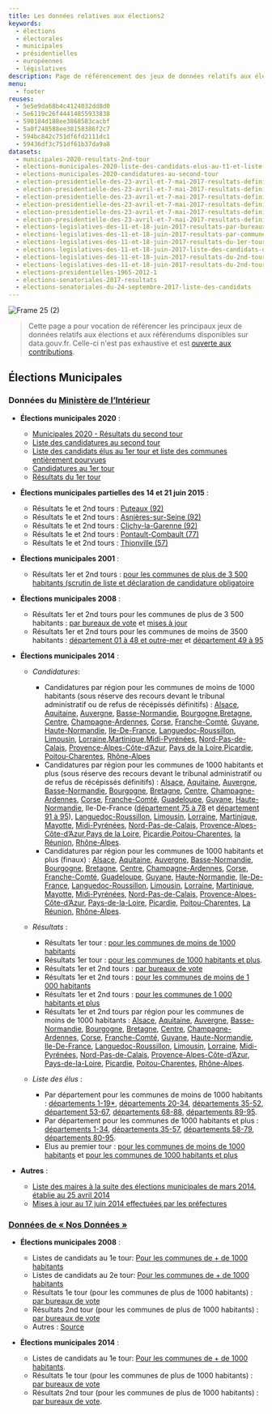 ```yaml
---
title: Les données relatives aux élections2
keywords:
  - élections
  - électorales
  - municipales
  - présidentielles
  - européennes
  - législatives
description: Page de référencement des jeux de données relatifs aux élections sur data.gouv.fr
menu:
  - footer
reuses:
  - 5e5e9da68b4c4124032dd8d0
  - 5e6119c26f44414855933838
  - 590184d188ee3868583cacbf
  - 5a0f248588ee38158386f2c7
  - 594bc842c751df6fd2111dc1
  - 59436df3c751df61b37da9a8
datasets:
  - municipales-2020-resultats-2nd-tour
  - elections-municipales-2020-liste-des-candidats-elus-au-t1-et-liste-des-communes-entierement-pourvues
  - elections-municipales-2020-candidatures-au-second-tour
  - election-presidentielle-des-23-avril-et-7-mai-2017-resultats-definitifs-du-2nd-tour
  - election-presidentielle-des-23-avril-et-7-mai-2017-resultats-definitifs-du-2nd-tour-par-communes
  - election-presidentielle-des-23-avril-et-7-mai-2017-resultats-definitifs-du-2nd-tour-par-bureaux-de-vote
  - election-presidentielle-des-23-avril-et-7-mai-2017-resultats-definitifs-du-1er-tour-1
  - election-presidentielle-des-23-avril-et-7-mai-2017-resultats-definitifs-du-1er-tour-par-communes
  - election-presidentielle-des-23-avril-et-7-mai-2017-resultats-definitifs-du-1er-tour-par-bureaux-de-vote
  - elections-legislatives-des-11-et-18-juin-2017-resultats-par-bureaux-de-vote-du-1er-tour
  - elections-legislatives-des-11-et-18-juin-2017-resultats-par-communes-du-1er-tour
  - elections-legislatives-des-11-et-18-juin-2017-resultats-du-1er-tour
  - elections-legislatives-des-11-et-18-juin-2017-liste-des-candidats-du-1er-tour
  - elections-legislatives-des-11-et-18-juin-2017-resultats-du-2nd-tour-par-communes
  - elections-legislatives-des-11-et-18-juin-2017-resultats-du-2nd-tour
  - elections-presidentielles-1965-2012-1
  - elections-senatoriales-2017-resultats
  - elections-senatoriales-du-24-septembre-2017-liste-des-candidats
---
```


![Frame 25 (2)](https://user-images.githubusercontent.com/60264344/156803532-8d6efbbb-0d1a-4345-a4ca-adcbf6ea56cf.png)


> Cette page a pour vocation de référencer les principaux jeux de données relatifs aux élections et aux référendums disponibles sur data.gouv.fr. Celle-ci n'est pas exhaustive et est [ouverte aux contributions](https://github.com/etalab/datagouvfr-pages/edit/master/pages/donnees-des-elections.md). 

## Élections Municipales

### Données du [Ministère de l’Intérieur](https://www.data.gouv.fr/fr/organizations/ministere-de-l-interieur/)

- **Élections municipales 2020** :
  -  [Municipales 2020  - Résultats du second tour](https://www.data.gouv.fr/fr/datasets/municipales-2020-resultats-2nd-tour/)
  -  [Liste des candidatures au second tour](https://www.data.gouv.fr/fr/datasets/elections-municipales-2020-candidatures-au-second-tour/)
  -  [Liste des candidats élus au 1er tour et liste des communes entièrement pourvues](https://www.data.gouv.fr/fr/datasets/election-municipales-2020-liste-des-candidats-elus-au-t1-et-liste-des-communes-entierement-pourvues/)
  -  [Candidatures au 1er tour](https://www.data.gouv.fr/fr/datasets/elections-municipales-2020-candidatures-au-1er-tour/)
  -  [Résultats du 1er tour](https://www.data.gouv.fr/fr/datasets/elections-municipales-2020-resultats/)


-   **Élections municipales partielles des 14 et 21 juin 2015** :
    -   Résultats 1e et 2nd tours : [Puteaux (92)](https://www.data.gouv.fr/s/resources/resultats-des-elections-municipales-partielles-dans-les-communes-de-plus-de-30-000-habitants-14-et-21-juin-2015-1/20150622-154648/Municipales_partielles_14_21_juin_2015.xlsx)
    -   Résultats 1e et 2nd tours : [Asnières-sur-Seine (92)](https://www.data.gouv.fr/s/resources/resultats-des-elections-municipales-partielles-dans-les-communes-de-plus-de-30-000-habitants-14-et-21-juin-2015-1/20150622-154648/Municipales_partielles_14_21_juin_2015.xlsx)
    -   Résultats 1e et 2nd tours : [Clichy-la-Garenne (92)](https://www.data.gouv.fr/s/resources/resultats-des-elections-municipales-partielles-dans-les-communes-de-plus-de-30-000-habitants-14-et-21-juin-2015-1/20150622-154648/Municipales_partielles_14_21_juin_2015.xlsx)
    -   Résultats 1e et 2nd tours : [Pontault-Combault (77)](https://www.data.gouv.fr/s/resources/resultats-des-elections-municipales-partielles-dans-les-communes-de-plus-de-30-000-habitants-14-et-21-juin-2015-1/20150622-154648/Municipales_partielles_14_21_juin_2015.xlsx)
    -   Résultats 1e et 2nd tours : [Thionville (57)](https://www.data.gouv.fr/s/resources/resultats-des-elections-municipales-partielles-dans-les-communes-de-plus-de-30-000-habitants-14-et-21-juin-2015-1/20150622-154648/Municipales_partielles_14_21_juin_2015.xlsx)



-   **Élections municipales 2001** :
    -   Résultats 1er et 2nd tours : [pour les communes de plus de 3 500 habitants (scrutin de liste et déclaration de candidature obligatoire](http://static.data.gouv.fr/a8/7ed1963602a96808a3795400346086fb22e940ee1f1b87d0e8cd189fe6d12b.xls)



-   **Élections municipales 2008** :
    -   Résultats 1er et 2nd tours pour les communes de plus de 3 500 habitants : [par bureaux de vote](https://www.data.gouv.fr/s/resources/elections-municipales-2008-communes-de-plus-de-3-500-habitants-resultats-par-bureaux-de-vote-1/20150925-122851/MN08_BVot_T1T2.txt) et [mises à jour](http://static.data.gouv.fr/18/22c3d2b3c8e3abb0fb447515ce23ad4858ad8b3522749d9924acc218f7b7a9.xls)
    -   Résultats 1er et 2nd tours pour les communes de moins de 3500 habitants : [département 01 à 48 et outre-mer](http://static.data.gouv.fr/0b/6af04d2d1b52a4735fc0b0171d5d94e7dfe0deeacab0e8075e33fa4a75245d.xls) et [département 49 à 95](http://static.data.gouv.fr/0c/3db24502775bd8c6c3a4d1670b5a43353d848efe0857af1b07ee7d069b54e8.xls)



-   **Élections municipales 2014** :
    -   _Candidatures_:
        -   Candidatures par région pour les communes de moins de 1000 habitants (sous réserve des recours devant le tribunal administratif ou de refus de récépissés définitifs) : [Alsace](https://www.data.gouv.fr/storage/f/2014-03-11T14-43-15/alsace-candidats-moins-1-000-h.xls), [Aquitaine](https://www.data.gouv.fr/storage/f/2014-03-11T14-45-08/aquitaine-candidats-moins-1-000-h.xls), [Auvergne](https://www.data.gouv.fr/storage/f/2014-03-11T14-47-29/auvergne-candidats-moins-1-000-h.xls), [Basse-Normandie](https://www.data.gouv.fr/storage/f/2014-03-11T14-49-23/basse-normandie-candidats-moins-1-000-h.xls), [Bourgogne](https://www.data.gouv.fr/storage/f/2014-03-11T14-48-15/bourgogne-candidats-moins-1-000-h.xls),[Bretagne](https://www.data.gouv.fr/storage/f/2014-03-11T14-49-59/bretagne-candidats-moins-1-000-h.xls), [Centre](https://www.data.gouv.fr/storage/f/2014-03-11T14-50-42/centre-candidats-moins-1-000-h.xls), [Champagne-Ardennes](https://www.data.gouv.fr/storage/f/2014-03-11T14-52-27/champagne-ardenne-candidats-moins-1-000-h.xls), [Corse](https://www.data.gouv.fr/storage/f/2014-03-11T14-54-18/corse.xls), [Franche-Comté](https://www.data.gouv.fr/storage/f/2014-03-11T14-55-05/franche-comte-candidats-moins-1-000-h.xls), [Guyane](https://www.data.gouv.fr/storage/f/2014-03-11T14-55-56/guyane-candidats-moins-1-000-h.xls), [Haute-Normandie](https://www.data.gouv.fr/storage/f/2014-03-11T14-56-46/haute-normandie-candidats-moins-1-000-h.xls), [Ile-De-France](https://www.data.gouv.fr/storage/f/2014-03-11T14-57-29/ile-de-france-candidats-moins-1-000-h.xls), [Languedoc-Roussillon](https://www.data.gouv.fr/storage/f/2014-03-11T14-59-07/languedoc-roussillon-candidats-moins-1-000-h.xls), [Limousin](https://www.data.gouv.fr/storage/f/2014-03-11T14-59-50/limousin-candidats-moins-1-000-h.xls), [Lorraine](https://www.data.gouv.fr/storage/f/2014-03-11T15-00-56/lorraine-candidats-moins-1-000-h.xls),[Martinique](https://www.data.gouv.fr/storage/f/2014-03-11T15-01-43/martinique-candidats-moins-1-000-h.xls),[Midi-Pyrénées](https://www.data.gouv.fr/storage/f/2014-03-11T15-03-40/midi-pyrenees-candidats-moins-1-000-h.xls), [Nord-Pas-de-Calais](https://www.data.gouv.fr/storage/f/2014-03-11T15-04-46/nord-pas-de-calais-candidats-moins-1-000-h.xls), [Provence-Alpes-Côte-d’Azur](https://www.data.gouv.fr/storage/f/2014-03-11T15-06-51/paca-candidats-moins-1-000-h.xls), [Pays de la Loire](https://www.data.gouv.fr/storage/f/2014-03-11T15-07-30/pays-de-la-loire-candidats-moins-1-000-h.xls),[Picardie](https://www.data.gouv.fr/storage/f/2014-03-11T15-08-15/picardie-candidats-moins-1-000-h.xls), [Poitou-Charentes](https://www.data.gouv.fr/storage/f/2014-03-11T15-08-57/poitou-charentes-candidats-moins-1-000-h.xls), [Rhône-Alpes](https://www.data.gouv.fr/storage/f/2014-03-11T15-10-02/rhone-alpes-candidats-moins-1-000-h.xls)
        -   Candidatures par région pour les communes de 1000 habitants et plus (sous réserve des recours devant le tribunal administratif ou de refus de récépissés définitifs) : [Alsace](https://www.data.gouv.fr/storage/f/2014-03-11T17-01-37/alsace-listes-detaillees-candidats-plus-1-000h.xls), [Aquitaine](https://www.data.gouv.fr/storage/f/2014-03-11T17-02-20/aquitaine-listes-detaillees-candidats-plus-1-000h.xls), [Auvergne](https://www.data.gouv.fr/storage/f/2014-03-11T17-02-50/auvergne-listes-detaillees-candidats-plus-1-000h.xls), [Basse-Normandie](https://www.data.gouv.fr/storage/f/2014-03-11T17-03-21/basse-normandie-listes-detaillees-candidats-plus-1-000h.xls), [Bourgogne](https://www.data.gouv.fr/storage/f/2014-03-11T17-03-48/bourgogne-listes-detaillees-candidats-plus-1-000h.xls), [Bretagne](https://www.data.gouv.fr/storage/f/2014-03-11T17-04-13/bretagne-listes-detaillees-candidats-plus-1-000h.xls), [Centre](https://www.data.gouv.fr/storage/f/2014-03-11T17-04-37/centre-listes-detaillees-candidats-plus-1-000h.xls), [Champagne-Ardennes](https://www.data.gouv.fr/storage/f/2014-03-11T17-05-08/champagne-ardenne-listes-detaillees-candidats-plus-1-000h.xls), [Corse](https://www.data.gouv.fr/storage/f/2014-03-11T17-09-58/corse-listes-detaillees-candidats-plus-1-000h.xls), [Franche-Comté](https://www.data.gouv.fr/storage/f/2014-03-11T17-11-23/franche-comte-listes-detaillees-candidats-plus-1-000h.xls), [Guadeloupe](https://www.data.gouv.fr/storage/f/2014-03-11T17-11-54/guadeloupe-listes-detaillees-candidats-plus-1-000h.xls), [Guyane](https://www.data.gouv.fr/storage/f/2014-03-11T17-12-18/guyane-listes-detaillees-candidats-plus-1-000h.xls), [Haute-Normandie](https://www.data.gouv.fr/storage/f/2014-03-11T17-12-49/haute-normandie-listes-detaillees-candidats-plus-1-000h.xls), Ile-De-France ([département 75 à 78](https://www.data.gouv.fr/storage/f/2014-03-11T17-14-05/ile-de-france-1ere-partie-75-78-listes-detaillees-candidats-plus-1-000h.xls) et [département 91 à 95](https://www.data.gouv.fr/storage/f/2014-03-11T17-14-50/ile-de-france-2eme-partie-91-95-listes-detaillees-candidats-plus-1-000h.xls)), [Languedoc-Roussillon](https://www.data.gouv.fr/storage/f/2014-03-11T17-16-11/languedoc-roussillon-listes-detaillees-candidats-plus-1-000h.xls), [Limousin](https://www.data.gouv.fr/storage/f/2014-03-11T17-19-29/limousin-listes-detaillees-candidats-plus-1-000h.xls), [Lorraine](https://www.data.gouv.fr/storage/f/2014-03-11T17-20-54/lorraine-listes-detaillees-candidats-plus-1-000h.xls), [Martinique](https://www.data.gouv.fr/storage/f/2014-03-11T17-21-21/martinique-listes-detaillees-candidats-plus-1-000h.xls), [Mayotte](https://www.data.gouv.fr/storage/f/2014-03-11T17-21-52/mayotte-listes-detaillees-candidats-plus-1-000h.xls), [Midi-Pyrénées](https://www.data.gouv.fr/storage/f/2014-03-11T17-22-22/midi-pyrenees-listes-detaillees-candidats-plus-1-000h.xls), [Nord-Pas-de-Calais](https://www.data.gouv.fr/storage/f/2014-03-11T17-23-33/nord-pas-de-calais-listes-detaillees-candidats-plus-1-000h.xls), [Provence-Alpes-Côte-d’Azur](https://www.data.gouv.fr/storage/f/2014-03-11T17-24-50/paca-listes-detaillees-candidats-plus-1-000h.xls),[Pays de la Loire](https://www.data.gouv.fr/storage/f/2014-03-11T17-26-16/pays-de-la-loire-listes-detaillees-candidats-plus-1-000h.xls), [Picardie](https://www.data.gouv.fr/storage/f/2014-03-11T17-26-57/picardie-listes-detaillees-candidats-plus-1-000h.xls),[Poitou-Charentes](https://www.data.gouv.fr/storage/f/2014-03-11T17-27-36/poitou-charentes-listes-detaillees-candidats-plus-1-000h.xls), [la Réunion](https://www.data.gouv.fr/storage/f/2014-03-11T17-15-33/la-reunion-listes-detaillees-candidats-plus-1-000h.xls), [Rhône-Alpes](https://www.data.gouv.fr/storage/f/2014-03-11T17-28-16/rhone-alpes-listes-detaillees-candidats-plus-1-000h.xls).
        -   Candidatures par région pour les communes de 1000 habitants et plus (finaux) : [Alsace](https://www.data.gouv.fr/storage/f/2014-03-27T11-44-32/alsace-listes-detaillees-candidats-plus-1000h-t2.xls), [Aquitaine](https://www.data.gouv.fr/storage/f/2014-03-27T11-45-22/aquitaine-listes-detaillees-candidats-plus-1000h-t2.xls), [Auvergne](https://www.data.gouv.fr/storage/f/2014-03-27T11-52-22/auvergne-listes-detaillees-candidats-plus-1000h-t2.xls), [Basse-Normandie](https://www.data.gouv.fr/storage/f/2014-03-27T11-53-00/basse-normandie-listes-detaillees-candidats-plus-1000h-t2.xls), [Bourgogne](https://www.data.gouv.fr/storage/f/2014-03-27T11-53-43/bourgogne-listes-detaillees-candidats-plus-1000h-t2.xls), [Bretagne](https://www.data.gouv.fr/storage/f/2014-03-27T11-54-27/bretagne-listes-detaillees-candidats-plus-1000h-t2.xls), [Centre](https://www.data.gouv.fr/storage/f/2014-03-27T11-55-06/centre-listes-detaillees-candidats-plus-1000h-t2.xls), [Champagne-Ardennes](https://www.data.gouv.fr/storage/f/2014-03-27T11-55-41/champagne-ardennes-listes-detaillees-candidats-plus-1000h-t2.xls), [Corse](https://www.data.gouv.fr/storage/f/2014-03-27T11-56-08/corse-listes-detaillees-candidats-plus-1000h-t2.xls), [Franche-Comté](https://www.data.gouv.fr/storage/f/2014-03-27T11-56-43/franche-comte-listes-detaillees-candidats-plus-1000h-t2.xls), [Guadeloupe](https://www.data.gouv.fr/storage/f/2014-03-27T11-57-14/guadeloupe-listes-detaillees-candidats-plus-1000h-t2.xls), [Guyane](https://www.data.gouv.fr/storage/f/2014-03-27T11-57-44/guyane-listes-detaillees-candidats-plus-1000h-t2.xls), [Haute-Normandie](https://www.data.gouv.fr/storage/f/2014-03-27T11-58-24/haute-normandie-listes-detaillees-candidats-plus-1000h-t2.xls), [Ile-De-France](https://www.data.gouv.fr/storage/f/2014-03-27T11-59-04/ile-de-france-listes-detaillees-candidats-plus-1000h-t2.xls), [Languedoc-Roussillon](https://www.data.gouv.fr/storage/f/2014-03-27T11-59-41/languedoc-roussillon-listes-detaillees-candidats-plus-1000h-t2.xls), [Limousin](https://www.data.gouv.fr/storage/f/2014-03-27T12-00-18/limousin-listes-detaillees-candidats-plus-1000h-t2.xls), [Lorraine](https://www.data.gouv.fr/storage/f/2014-03-27T12-00-53/lorraine-listes-detaillees-candidats-plus-1000h-t2.xls), [Martinique](https://www.data.gouv.fr/storage/f/2014-03-27T12-01-23/martinique-listes-detaillees-candidats-plus-1000h-t2.xls), [Mayotte](https://www.data.gouv.fr/storage/f/2014-03-27T12-01-56/mayotte-listes-detaillees-candidats-plus-1000h-t2.xls), [Midi-Pyrénées](https://www.data.gouv.fr/storage/f/2014-03-27T12-02-34/midi-pyrenees-listes-detaillees-candidats-plus-1000h-t2.xls), [Nord-Pas-de-Calais](https://www.data.gouv.fr/storage/f/2014-03-27T12-03-07/nord-pas-de-calais-listes-detaillees-candidats-plus-1000h-t2.xls), [Provence-Alpes-Côte-d’Azur](https://www.data.gouv.fr/storage/f/2014-03-27T12-03-46/paca-listes-detaillees-candidats-plus-1000h-t2.xls), [Pays-de-la-Loire](https://www.data.gouv.fr/storage/f/2014-03-27T12-04-20/pays-de-loire-listes-detaillees-candidats-plus-1000h-t2.xls), [Picardie](https://www.data.gouv.fr/storage/f/2014-03-27T12-04-53/picardie-listes-detaillees-candidats-plus-1000h-t2.xls), [Poitou-Charentes](https://www.data.gouv.fr/storage/f/2014-03-27T12-05-28/poitou-charentes-listes-detaillees-candidats-plus-1000h-t2.xls), [La Réunion](https://www.data.gouv.fr/storage/f/2014-03-27T12-06-13/reunion-listes-detaillees-candidats-plus-1000h-t2.xls), [Rhône-Alpes](https://www.data.gouv.fr/storage/f/2014-03-27T12-06-48/rhones-alpes-listes-detaillees-candidats-plus-1000h-t2.xls).

    -   _Résultats_ :
        -   Résultats 1er tour : [pour les communes de moins de 1000 habitants](https://www.data.gouv.fr/storage/f/2014-03-25T16-08-50/muni-2014-resultats-com-moins-1000-t1.txt)
        -   Résultats 1er tour : [pour les communes de 1000 habitants et plus](https://www.data.gouv.fr/storage/f/2014-03-25T16-06-23/muni-2014-resultats-com-1000-et-plus-t1.txt).
        -   Résultats 1er et 2nd tours : [par bureaux de vote](https://www.data.gouv.fr/s/resources/elections-municipales-2014-resultats-par-bureaux-de-vote/20150925-122128/MN14_Bvot_T1T2.txt)
        -   Résultats 1er et 2nd tours : [pour les communes de moins de 1 000 habitants](https://www.data.gouv.fr/storage/f/2014-03-31T09-51-08/muni-2014-resultats-com-moins-1000-t2.txt)
        -   Résultats 1er et 2nd tours : [pour les communes de 1 000 habitants et plus](https://www.data.gouv.fr/storage/f/2014-03-31T09-49-28/muni-2014-resultats-com-1000-et-plus-t2.txt)
        -   Résultats 1er et 2nd tours par région pour les communes de moins de 1000 habitants : [Alsace](https://www.data.gouv.fr/storage/f/2014-03-27T12-12-39/alsace-candidats-moins-1000h-t2.xls), [Aquitaine](https://www.data.gouv.fr/storage/f/2014-03-27T12-13-43/aquitaine-candidats-moins-1000h-t2.xls), [Auvergne](https://www.data.gouv.fr/storage/f/2014-03-27T12-14-24/auvergne-candidats-moins-1000h-t2.xls), [Basse-Normandie](https://www.data.gouv.fr/storage/f/2014-03-27T12-14-54/basse-normandie-candidats-moins-1000h-t2.xls), [Bourgogne](https://www.data.gouv.fr/storage/f/2014-03-27T12-15-16/bourgogne-candidats-moins-1000h-t2.xls), [Bretagne](https://www.data.gouv.fr/storage/f/2014-03-27T12-15-38/bretagne-candidats-moins-1000h-t2.xls), [Centre](https://www.data.gouv.fr/storage/f/2014-03-27T12-16-01/centre-candidats-moins-1000h-t2.xls), [Champagne-Ardennes](https://www.data.gouv.fr/storage/f/2014-03-27T12-16-35/champagne-ardennes-candidats-moins-1000h-t2.xls), [Corse](https://www.data.gouv.fr/storage/f/2014-03-27T12-16-57/corse-candidats-moins-1000h-t2.xls), [Franche-Comté](https://www.data.gouv.fr/storage/f/2014-03-27T12-17-20/franche-comte-candidats-moins-1000h-t2.xls), [Guyane](https://www.data.gouv.fr/storage/f/2014-03-27T12-17-42/guyane-candidats-moins-1000h-t2.xls), [Haute-Normandie](https://www.data.gouv.fr/storage/f/2014-03-27T12-18-09/haute-normandie-candidats-moins-1000h-t2.xls), [Ile-De-France](https://www.data.gouv.fr/storage/f/2014-03-27T12-18-31/ile-de-france-candidats-moins-1000h-t2.xlshttps:/www.data.gouv.fr/storage/f/2014-03-27T12-18-09/haute-normandie-candidats-moins-1000h-t2.xls), [Languedoc-Roussillon](https://www.data.gouv.fr/storage/f/2014-03-27T12-18-55/languedoc-roussillon-candidats-moins-1000h-t2.xls), [Limousin](https://www.data.gouv.fr/storage/f/2014-03-27T12-19-14/limousin-candidats-moins-1000h-t2.xls), [Lorraine](https://www.data.gouv.fr/storage/f/2014-03-27T12-19-38/lorraine-candidats-moins-1000h-t2.xls), [Midi-Pyrénées](https://www.data.gouv.fr/storage/f/2014-03-27T12-20-07/midi-pyrenees-candidats-moins-1000h-t2.xls), [Nord-Pas-de-Calais](https://www.data.gouv.fr/storage/f/2014-03-27T12-20-31/nord-pas-de-calais-candidats-moins-1000h-t2.xls), [Provence-Alpes-Côte-d’Azur](https://www.data.gouv.fr/storage/f/2014-03-27T12-21-02/paca-candidats-moins-1000h-t2.xls), [Pays-de-la-Loire](https://www.data.gouv.fr/storage/f/2014-03-27T12-21-30/pays-de-la-loire-candidats-moins-1000h-t2.xls), [Picardie](https://www.data.gouv.fr/storage/f/2014-03-27T12-21-54/picardie-candidats-moins-1000h-t2.xls), [Poitou-Charentes](https://www.data.gouv.fr/storage/f/2014-03-27T12-22-25/poitou-charentes-candidats-moins-1000h-t2.xls), [Rhône-Alpes](https://www.data.gouv.fr/storage/f/2014-03-27T12-22-55/rhone-alpes-candidats-moins-1000h-t2.xls).

    -   _Liste des élus_ :
        -   Par département pour les communes de moins de 1000 habitants : [départements 1-19*](https://www.data.gouv.fr/storage/f/2014-03-31T15-45-28/muni-2014-elus-com-moins-1000h-01-19.xls), [départements 20-34](https://www.data.gouv.fr/storage/f/2014-03-31T15-46-24/muni-2014-elus-com-moins-1000h-2a-34.xls), [départements 35-52](https://www.data.gouv.fr/storage/f/2014-03-31T15-47-17/muni-2014-elus-com-moins-1000h-35-52.xls), [département 53-67](https://www.data.gouv.fr/storage/f/2014-03-31T15-48-08/muni-2014-elus-com-moins-1000h-53-67.xls), [départements 68-88](https://www.data.gouv.fr/storage/f/2014-03-31T15-48-59/muni-2014-elus-com-moins-1000h-68-88.xls), [départements 89-95](https://www.data.gouv.fr/storage/f/2014-03-31T15-49-49/muni-2014-elus-com-moins-1000h-89-95-om.xls).
        -   Par département pour les communes de 1000 habitants et plus : [départements 1-34](https://www.data.gouv.fr/storage/f/2014-03-31T15-38-34/muni-2014-elus-com-1000h-et-plus-01-34.xls), [départements 35-57](https://www.data.gouv.fr/storage/f/2014-03-31T15-39-47/muni-2014-elus-com-1000h-et-plus-35-57.xls), [départements 58-79](https://www.data.gouv.fr/storage/f/2014-03-31T15-40-39/muni-2014-elus-com-1000h-et-plus-58-79.xls), [départements 80-95](https://www.data.gouv.fr/storage/f/2014-03-31T15-41-39/muni-2014-elus-com-1000h-et-plus-80-95-om.xls).
        -   Elus au premier tour : [pour les communes de moins de 1000 habitants](https://www.data.gouv.fr/storage/f/2014-03-25T16-22-14/muni-2014-resultats-com-moins-1000-t1.txt) et [pour les communes de 1000 habitants et plus](https://www.data.gouv.fr/storage/f/2014-03-25T16-11-54/muni-2014-elus-com-1000-et-plus-t1.txt)

-   **Autres** :
    -   [Liste des maires à la suite des élections municipales de mars 2014, établie au 25 avril 2014](https://www.data.gouv.fr/storage/f/2014-04-25T17-51-58/maires-25-04-2014.xlsx)
    -   [Mises à jour au 17 juin 2014 effectuées par les préfectures](https://www.data.gouv.fr/storage/f/2014-06-17T12-56-58/maires-17-06-2014.xlsx)

### [Données de « Nos Données »](http://www.data.gouv.fr/fr/organizations/nosdonnees-fr/)

-   **Élections municipales 2008** :
    -   Listes de candidats au 1e tour: [Pour les communes de + de 1000 habitants](http://www.regardscitoyens.org/telechargement/donnees/elections/2008_municipales/municipales-2008-candidats-tour1.csv)
    -   Listes de candidats au 2e tour: [Pour les communes de + de 1000 habitants](http://www.regardscitoyens.org/telechargement/donnees/elections/2008_municipales/municipales-2008-candidats-tour2.csv)
    -   Résultats 1e tour (pour les communes de plus de 1000 habitants) : [par bureaux de vote](http://www.regardscitoyens.org/telechargement/donnees/elections/2008_municipales/municipales-2008-r%c3%a9sultats-bureaux_vote-tour1.csv)
    -   Résultats 2nd tour (pour les communes de plus de 1000 habitants) : [par bureaux de vote](http://www.regardscitoyens.org/telechargement/donnees/elections/2008_municipales/municipales-2008-r%c3%a9sultats-bureaux_vote-tour2.csv)
    -   Autres : [Source](http://www.regardscitoyens.org/telechargement/donnees/elections/2008_municipales/municipales-2008-r%c3%a9sultats-bureaux_vote-tour2.csv)

-   **Élections municipales 2014** :
    -   Listes de candidats au 1e tour: [Pour les communes de + de 1000 habitants](http://www.nosdonnees.fr/dataset/967f9a46-e4c7-4abb-b29f-68562f447929/resource/b1dfa9b6-f9de-4d49-ba4b-50d46838dcb2/download/municipales2014listest1.csv).
    -   Résultats 1e tour (pour les communes de plus de 1000 habitants) : [par bureaux de vote](http://www.regardscitoyens.org/telechargement/donnees/elections/2014_municipales/municipales-2014-résultats-bureaux_vote-tour1.csv) 
    -   Résultats 2nd tour (pour les communes de plus de 1000 habitants) : [par bureaux de vote](http://www.regardscitoyens.org/telechargement/donnees/elections/2014_municipales/municipales-2014-résultats-bureaux_vote-tour2.csv).

